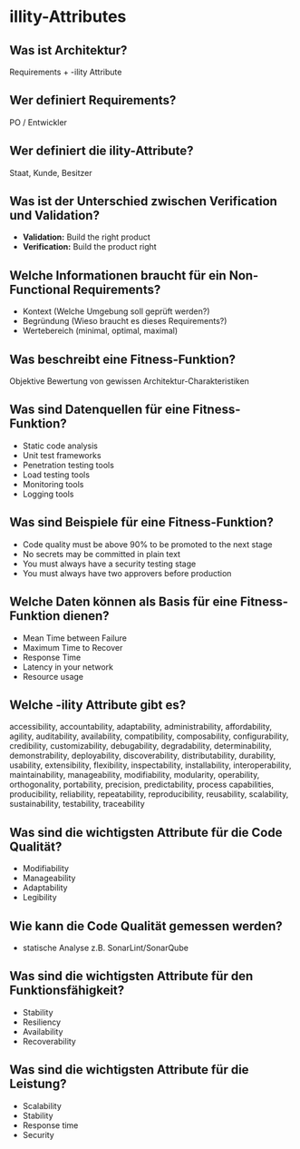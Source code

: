 # illity-Attributes

## Was ist Architektur?
Requirements + -ility Attribute

## Wer definiert Requirements?
PO / Entwickler

## Wer definiert die ility-Attribute?
Staat, Kunde, Besitzer

## Was ist der Unterschied zwischen Verification und Validation?
* __Validation:__ Build the right product
* __Verification:__ Build the product right

## Welche Informationen braucht für ein Non-Functional Requirements?
* Kontext (Welche Umgebung soll geprüft werden?)
* Begründung (Wieso braucht es dieses Requirements?)
* Wertebereich (minimal, optimal, maximal)

## Was beschreibt eine Fitness-Funktion?
Objektive Bewertung von gewissen Architektur-Charakteristiken

## Was sind Datenquellen für eine Fitness-Funktion?
* Static code analysis
* Unit test frameworks
* Penetration testing tools
* Load testing tools
* Monitoring tools
* Logging tools

## Was sind Beispiele für eine Fitness-Funktion?
* Code quality must be above 90% to be promoted to the next stage
* No secrets may be committed in plain text
* You must always have a security testing stage
* You must always have two approvers before production

## Welche Daten können als Basis für eine Fitness-Funktion dienen?
* Mean Time between Failure
* Maximum Time to Recover
* Response Time
* Latency in your network
* Resource usage

## Welche -ility Attribute gibt es?
accessibility, accountability, adaptability, administrability,
affordability, agility, auditability, availability, compatibility,
composability, configurability, credibility, customizability,
debugability, degradability, determinability, demonstrability,
deployability, discoverability, distributability, durability,
usability, extensibility, flexibility, inspectability,
installability, interoperability, maintainability, manageability,
modifiability, modularity, operability, orthogonality, portability,
precision, predictability, process capabilities, producibility,
reliability, repeatability, reproducibility, reusability,
scalability, sustainability, testability, traceability

## Was sind die wichtigsten Attribute für die Code Qualität?
* Modifiability
* Manageability
* Adaptability
* Legibility

## Wie kann die Code Qualität gemessen werden?
* statische Analyse z.B. SonarLint/SonarQube

## Was sind die wichtigsten Attribute für den Funktionsfähigkeit?
* Stability
* Resiliency
* Availability
* Recoverability

## Was sind die wichtigsten Attribute für die Leistung?
* Scalability
* Stability
* Response time
* Security

